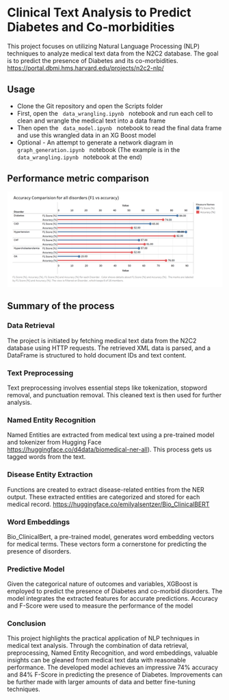 # Clinical Text Analysis to Predict Diabetes and Co-morbidities

This project focuses on utilizing Natural Language Processing (NLP) techniques to analyze medical text data from the N2C2 database. The goal is to predict the presence of Diabetes and its co-morbidities. https://portal.dbmi.hms.harvard.edu/projects/n2c2-nlp/

## Usage

- Clone the Git repository and open the Scripts folder
- First, open the <code> data_wrangling.ipynb </code> notebook and run each cell to clean and wrangle the medical text into a data frame
- Then open the <code> data_model.ipynb </code> notebook to read the final data frame and use this wrangled data in an XG Boost model
- Optional - An attempt to generate a network diagram in <code> graph_generation.ipynb </code> notebook (The example is in the <code> data_wrangling.ipynb </code> notebook at the end)

## Performance metric comparison
![Performance Metric Comparison](Presentation%20and%20Images/Performance_metric_comparision_tableu_graph.png)

## Summary of the process

### Data Retrieval

The project is initiated by fetching medical text data from the N2C2 database using HTTP requests. The retrieved XML data is parsed, and a DataFrame is structured to hold document IDs and text content.

### Text Preprocessing

Text preprocessing involves essential steps like tokenization, stopword removal, and punctuation removal. This cleaned text is then used for further analysis.

### Named Entity Recognition

Named Entities are extracted from medical text using a pre-trained model and tokenizer from Hugging Face https://huggingface.co/d4data/biomedical-ner-all). This process gets us tagged words from the text.
### Disease Entity Extraction

Functions are created to extract disease-related entities from the NER output. These extracted entities are categorized and stored for each medical record. https://huggingface.co/emilyalsentzer/Bio_ClinicalBERT

### Word Embeddings

Bio_ClinicalBert, a pre-trained model, generates word embedding vectors for medical terms. These vectors form a cornerstone for predicting the presence of disorders.

### Predictive Model

Given the categorical nature of outcomes and variables, XGBoost is employed to predict the presence of Diabetes and co-morbid disorders. The model integrates the extracted features for accurate predictions. Accuracy and F-Score were used to measure the performance of the model

### Conclusion

This project highlights the practical application of NLP techniques in medical text analysis. Through the combination of data retrieval, preprocessing, Named Entity Recognition, and word embeddings, valuable insights can be gleaned from medical text data with reasonable performance. The developed model achieves an impressive 74% accuracy and 84% F-Score in predicting the presence of Diabetes. Improvements can be further made with larger amounts of data and better fine-tuning techniques.

